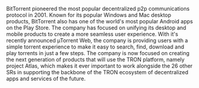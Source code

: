 BitTorrent pioneered the most popular decentralized p2p communications protocol in 2001.  Known for its popular Windows and Mac desktop products, BitTorrent also has one of the world's most popular Android apps on the Play Store.  The company has focused on unifying its desktop and mobile products to create a more seamless user experience.  With it's recently announced µTorrent Web, the company is providing users with a simple torrent experience to make it easy to search, find, download and play torrents in just a few steps. The company is now focused on creating the next generation of products that will use the TRON platform, namely project Atlas, which makes it ever important to work alongside the 26 other SRs in supporting the backbone of the TRON ecosystem of decentralized apps and services of the future.